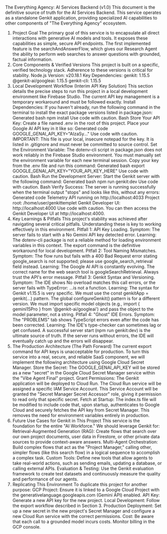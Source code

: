 The Everything Agency: AI Services Backend (v1.0)
This document is the definitive source of truth for the AI Services Backend. This service operates as a standalone Genkit application, providing specialized AI capabilities to other components of "The Everything Agency" ecosystem.
1. Project Goal
The primary goal of this service is to encapsulate all direct interactions with generative AI models and tools. It exposes these capabilities as simple, secure API endpoints. The first implemented feature is the searchAndAnswerFlow, which gives our Research Agent the ability to perform web searches to answer questions with grounded, factual information.
2. Core Components & Verified Versions
This project is built on a specific, verified technology stack. Adherence to these versions is critical for stability.
Node.js Version: v20.18.1
Key Dependencies:
genkit: 1.15.5
@genkit-ai/googleai: 1.15.5
genkit-cli: 1.15.5
3. Local Development Workflow (Interim API Key Solution)
This section details the precise steps to run this project in a local development environment like Firebase Studio. The current API key management is a temporary workaround and must be followed exactly.
Install Dependencies: If you haven't already, run the following command in the terminal to install the exact package versions listed in package.json:
Generated bash
npm install
Use code with caution.
Bash
Store Your API Key: Create a file named .env in the root of this project. Place your Google AI API key in it like so:
Generated code
GOOGLE_GENAI_API_KEY="AIzaSy..."
Use code with caution.
IMPORTANT: This file is your local, insecure notepad for the key. It is listed in .gitignore and must never be committed to source control.
Set the Environment Variable: The dotenv-cli script in package.json does not work reliably in the Firebase Studio environment. You must manually set the environment variable for each new terminal session. Copy your key from the .env file and run this command:
Generated bash
export GOOGLE_GENAI_API_KEY="YOUR_API_KEY_HERE"
Use code with caution.
Bash
Run the Development Server: Start the Genkit server with the following command:
Generated bash
npm run genkit:dev
Use code with caution.
Bash
Verify Success: The server is running successfully when the terminal output "stops" and looks like this, without any errors:
Generated code
Telemetry API running on http://localhost:4033
Project root: /home/user/genkittemplet
Genkit Developer UI: http://localhost:4000
Use code with caution.
You can then access the Genkit Developer UI at http://localhost:4000.
4. Key Learnings & Pitfalls
This project's stability was achieved after navigating several critical pitfalls. Understanding these is key to working effectively in this environment.
Pitfall 1: API Key Loading.
Symptom: The server fails to start with a No Gemini API key detected error.
Learning: The dotenv-cli package is not a reliable method for loading environment variables in this context. The export command is the definitive workaround for local development.
Pitfall 2: Tool Naming Mismatches.
Symptom: The flow runs but fails with a 400 Bad Request error stating google_search is not supported; please use google_search_retrieval field instead.
Learning: The Google AI API is constantly evolving. The correct name for the web search tool is googleSearchRetrieval. Always trust the API's error message.
Pitfall 3: Genkit Syntax and Versioning.
Symptom: The IDE shows No overload matches this call errors, or the server fails with TypeError: ...is not a function.
Learning: The syntax for Genkit v1.15.5 is very specific.
We must use the const genkitApp = genkit(...) pattern. The global configureGenkit() pattern is for a different version.
We must import specific model objects (e.g., import { gemini15Pro } from '@genkit-ai/googleai') and pass the object to the model parameter, not a string.
Pitfall 4: "Ghost" IDE Errors.
Symptom: The "PROBLEMS" tab shows TypeScript errors even after the code has been corrected.
Learning: The IDE's type-checker can sometimes lag or get confused. A successful server start (npm run genkit:dev) is the ultimate source of truth. If the server runs without errors, the IDE will eventually catch up and the errors will disappear.
5. The Production Architecture (The Path Forward)
The current export command for API keys is unacceptable for production. To turn this service into a real, secure, and reliable SaaS component, we will implement the following architecture using Google Cloud Secret Manager.
Store the Secret: The GOOGLE_GENAI_API_KEY will be stored as a new "secret" in the Google Cloud Secret Manager service within the "Vibe Agent Final" project.
Grant Permissions: The Genkit application will be deployed to Cloud Run. The Cloud Run service will be assigned a specific IAM Service Account. This Service Account will be granted the "Secret Manager Secret Accessor" role, giving it permission to read only that specific secret.
Fetch at Startup: The index.ts file will be modified to include code that, upon startup, authenticates to Google Cloud and securely fetches the API key from Secret Manager. This removes the need for environment variables entirely in production.
6. Future Use Cases for Genkit in This Project
This service is the foundation for the entire "AI Workforce." We should leverage Genkit for:
Retrieval-Augmented Generation (RAG): Create flows that search over our own project documents, user data in Firestore, or other private data sources to provide context-aware answers.
Multi-Agent Orchestration: Build complex flows that act as the "Project Manager," calling other, simpler flows (like this search flow) in a logical sequence to accomplish a complex task.
Custom Tools: Define new tools that allow agents to take real-world actions, such as sending emails, updating a database, or calling external APIs.
Evaluation & Testing: Use the Genkit evaluation framework to create test datasets and continuously measure the quality and performance of our agents.
7. Replicating This Environment
To duplicate this project for another purpose:
GCP Project: Ensure it is linked to a Google Cloud Project with the generativelanguage.googleapis.com (Gemini API) enabled.
API Key: Generate a new API key for the new project.
Local Development: Follow the export workflow described in Section 3.
Production Deployment: Set up a new secret in the new project's Secret Manager and configure a new Cloud Run service with the correct permissions.
Cost: Be aware that each call to a grounded model incurs costs. Monitor billing in the GCP console.